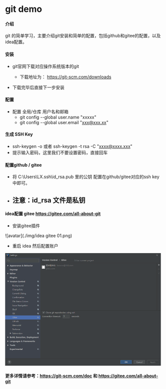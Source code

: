 # git demo

#### 介绍
git 的简单学习，主要介绍git安装和简单的配置，包括github和gitee的配置，以及idea配置。


#### 安装
* git官网下载对应操作系统版本的git 
    *   下载地址为： https://git-scm.com/downloads

*   下载完毕后直接下一步安装

#### 配置
* 配置 全局/仓库 用户名和邮箱
    *   git config --global user.name "xxxxx"
    *   git config --global user.email "xxx@xxx.xx"
   
#### 生成 SSH Key
* ssh-keygen -o    或者  ssh-keygen -t rsa -C "xxxx@xxxx.xxx"
* 提示输入密码，这里我们不要设置密码，直接回车

#### 配置github / gitee 
* 将 C:\Users\LX\.ssh\id_rsa.pub 里的公钥 配置在github/gitee对应的ssh key中即可。
* ## **注意：id_rsa 文件是私钥** 


####  idea配置 gitee   https://gitee.com/all-about-git
* 安装gitee插件

![avatar](./img/idea gitee 01.png)

* 重启 idea 然后配置账户

![avatar](./img/idea_gitee_02.png)

####  更多详情请参考：https://git-scm.com/doc   和  https://gitee.com/all-about-git